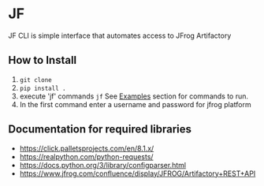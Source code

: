 # JF
JF CLI is simple interface that automates access to JFrog Artifactory

## How to Install
1. `git clone `
2. `pip install .`
3. execute 'jf' commands `jf` See [Examples](#Examples) section for commands to run.
4. In the first command enter a username and password for jfrog platform

## Documentation for required libraries

- https://click.palletsprojects.com/en/8.1.x/
- https://realpython.com/python-requests/
- https://docs.python.org/3/library/configparser.html
- https://www.jfrog.com/confluence/display/JFROG/Artifactory+REST+API

